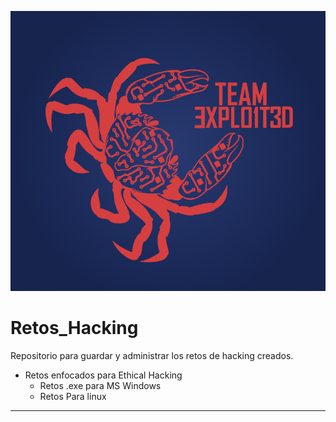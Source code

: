 ![TEAM_EXPLO1T3D](./src/Team_exploited_degr.png)
# Retos_Hacking


Repositorio para guardar y administrar los retos de hacking creados.

- Retos enfocados para Ethical Hacking
	- Retos .exe para MS Windows
	- Retos Para linux

---
